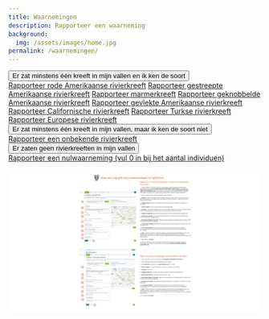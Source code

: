 ```yaml
---
title: Waarnemingen
description: Rapporteer een waarneming
background:
  img: /assets/images/home.jpg
permalink: /waarnemingen/
---
```


<div class="accordion accordion-flush" id="steps">
  <div class="accordion-item">
    <div class="accordion-header" id="heading-step-1">
      <button class="accordion-button collapsed" type="button" data-bs-toggle="collapse" data-bs-target="#step-1" aria-expanded="true" aria-controlled="step-1">
        Er zat minstens één kreeft in mijn vallen en ik ken de soort
      </button>
    </div>
    <div id="step-1" class="accordion-collapse collapse" aria-labelledby="heading-step-1" data-bs-parent="#steps">
      <div class="accordion-body">
        <div class="list-group">
          <a class="list-group-item list-group-item-action" href="https://waarnemingen.be/events/craywatch-procambarus-clarkii/">Rapporteer rode Amerikaanse rivierkreeft</a>
          <a class="list-group-item list-group-item-action" href="https://waarnemingen.be/events/craywatch-procambarus-acutus/">Rapporteer gestreepte Amerikaanse rivierkreeft</a>
          <a class="list-group-item list-group-item-action" href="https://waarnemingen.be/events/craywatch-procambarus-virginalis/">Rapporteer marmerkreeft</a>
          <a class="list-group-item list-group-item-action" href="https://waarnemingen.be/events/craywatch-faxonius-virilis/">Rapporteer geknobbelde Amerikaanse rivierkreeft</a>
          <a class="list-group-item list-group-item-action" href="https://waarnemingen.be/events/craywatch-faxonius-limosus/">Rapporteer gevlekte Amerikaanse rivierkreeft</a>
          <a class="list-group-item list-group-item-action" href="https://waarnemingen.be/events/craywatch-pacifastacus-leniusculus/">Rapporteer Californische rivierkreeft</a>
          <a class="list-group-item list-group-item-action" href="https://waarnemingen.be/events/craywatch-pontastacus-leptodactylus/">Rapporteer Turkse rivierkreeft</a>
          <a class="list-group-item list-group-item-action" href="https://waarnemingen.be/events/craywatch-astacus-astacus/">Rapporteer Europese rivierkreeft</a>
        </div>
      </div>
    </div>
  </div>
  <div class="accordion-item">
    <div class="accordion-header" id="heading-step-2">
      <button class="accordion-button collapsed" type="button" data-bs-toggle="collapse" data-bs-target="#step-2" aria-expanded="true" aria-controlled="step-2">
        Er zat minstens één kreeft in mijn vallen, maar ik ken de soort niet
      </button>
    </div>
    <div id="step-2" class="accordion-collapse collapse" aria-labelledby="heading-step-2" data-bs-parent="#steps">
      <div class="accordion-body">
        <div class="list-group">
          <a class="list-group-item list-group-item-action" href="https://waarnemingen.be/events/craywatch-crayfish-indet/">Rapporteer een onbekende rivierkreeft</a>
        </div>
      </div>
    </div>
  </div>
  <div class="accordion-item">
    <div class="accordion-header" id="heading-step-3">
      <button class="accordion-button collapsed" type="button" data-bs-toggle="collapse" data-bs-target="#step-3" aria-expanded="true" aria-controlled="step-3">
        Er zaten geen rivierkreeften in mijn vallen
      </button>
    </div>
    <div id="step-3" class="accordion-collapse collapse" aria-labelledby="heading-step-3" data-bs-parent="#steps">
      <div class="accordion-body">
        <div class="list-group">
          <a class="list-group-item list-group-item-action" href="https://waarnemingen.be/events/craywatch-crayfish-indet/">Rapporteer een nulwaarneming (vul 0 in bij het aantal individuen)</a>
        </div>
      </div>
    </div>
  </div>
</div>


[![Foto](/assets/images/stappenplan_rapportage.jpg)](/assets/images/stappenplan_rapportage.jpg)
